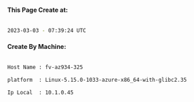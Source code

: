
   
#### This Page Create at:

```bash

2023-03-03 - 07:39:24 UTC

```

#### Create By Machine:

```bash

Host Name : fv-az934-325

platform  : Linux-5.15.0-1033-azure-x86_64-with-glibc2.35

Ip Local  : 10.1.0.45

```

